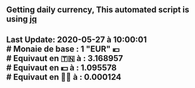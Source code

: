 ## Getting daily currency, This automated script is using [jq](https://stedolan.github.io/jq/)
## Last Update:  2020-05-27 à 10:00:01 </br># Monaie de base : 1 "EUR" 💶 </br> # Equivaut en 🇹🇳 à :  3.168957 </br> # Equivaut en 💵 à : 1.095578</br> # Equivaut en 🐱‍💻 à :  0.000124
